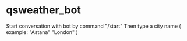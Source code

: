 # qsweather_bot
Start conversation with bot by command "/start"
Then type a city name ( example: "Astana" "London" )


